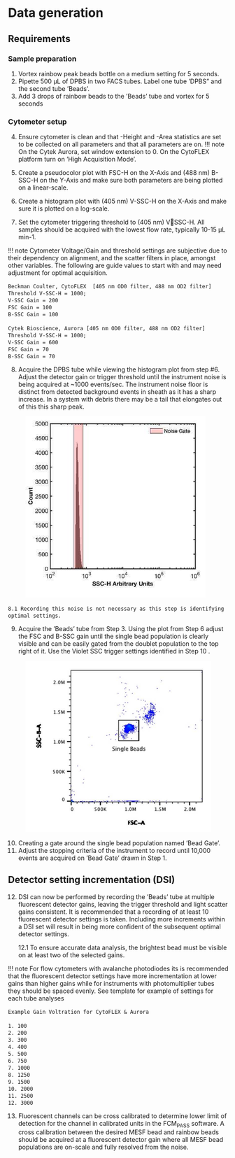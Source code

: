 # Data generation

## Requirements

### Sample preparation

1. Vortex rainbow peak beads bottle on a medium setting for 5 seconds.&#x20;
2. Pipette 500 µL of DPBS in two FACS tubes. Label one tube ’DPBS” and the second tube ’Beads’.&#x20;
3. Add 3 drops of rainbow beads to the ’Beads’ tube and vortex for 5 seconds

### Cytometer setup

4. Ensure cytometer is clean and that -Height and -Area statistics are set to be collected on all parameters and that all parameters are on.&#x20;
!!! note
     On the Cytek Aurora, set window extension to 0. On the CytoFLEX platform turn on ’High Acquisition Mode’.&#x20;

5. Create a pseudocolor plot with FSC-H on the X-Axis and (488 nm) B-SSC-H on the Y-Axis and make sure both parameters are being plotted on a linear-scale.&#x20;
6. Create a histogram plot with (405 nm) V-SSC-H on the X-Axis and make sure it is plotted on a log-scale.&#x20;
7. Set the cytometer triggering threshold to (405 nm) VSSC-H. All samples should be acquired with the lowest flow rate, typically 10-15 µL min-1.&#x20;

!!! note
    Cytometer Voltage/Gain and threshold settings are subjective due to their dependency on alignment, and the scatter filters in place, amongst other variables. The following are guide values to start with and may need adjustment for optimal acquisition.

    Beckman Coulter, CytoFLEX  [405 nm OD0 filter, 488 nm OD2 filter]
    Threshold V-SSC-H = 1000; 
    V-SSC Gain = 200
    FSC Gain = 100
    B-SSC Gain = 100

    Cytek Bioscience, Aurora [405 nm OD0 filter, 488 nm OD2 filter]
    Threshold V-SSC-H = 1000; 
    V-SSC Gain = 600
    FSC Gain = 70
    B-SSC Gain = 70

8. Acquire the DPBS tube while viewing the histogram plot from step #6. Adjust the detector gain or trigger threshold until the instrument noise is being acquired at ~1000 events/sec. The instrument noise floor is distinct from detected background events in sheath as it has a sharp increase. In a system with debris there may be a tail that elongates out of this this sharp peak. 

<figure><img src="../../../assets/optimization-fluorescence-noise-trigger.jpg" alt=""><figcaption></figcaption></figure>

    8.1 Recording this noise is not necessary as this step is identifying optimal settings.

9. Acquire the ’Beads’ tube from Step 3. Using the plot from Step 6 adjust the FSC and B-SSC gain until the single bead population is clearly visible and can be easily gated from the doublet population to the top right of it. Use the Violet SSC trigger settings identified in Step 10 .&#x20;

<figure><img src="../../../assets/optimization-fluorescence-singlets.jpg" alt=""><figcaption></figcaption></figure>


10. Creating a gate around the single bead population named ’Bead Gate’.&#x20;
11. Adjust the stopping criteria of the instrument to record until 10,000 events are acquired on ’Bead Gate’ drawn in Step 1.

## Detector setting incrementation (DSI)

12. DSI can now be performed by recording the ’Beads’ tube at multiple fluorescent detector gains, leaving the trigger threshold and light scatter gains consistent. It is recommended that a recording of at least 10 fluorescent detector settings is taken. Including more increments within a DSI set will result in being more confident of the subsequent optimal detector settings.&#x20;

    12.1 To ensure accurate data analysis, the brightest bead must be visible on at least two of the selected gains.

!!! note
    For flow cytometers with avalanche photodiodes its is recommended that the fluorescent detector settings have more incrementation at lower gains than higher gains while for instruments with photomultiplier tubes they should be spaced evenly. See template for example of settings for each tube analyses

    Example Gain Voltration for CytoFLEX & Aurora

    1. 100
    2. 200
    3. 300
    4. 400
    5. 500
    6. 750
    7. 1000
    8. 1250
    9. 1500
    10. 2000
    11. 2500
    12. 3000

13. Fluorescent channels can be cross calibrated to determine lower limit of detection for the channel in calibrated units in the FCM<sub>PASS</sub> software. A cross calibration between the desired MESF bead and rainbow beads should be acquired at a fluorescent detector gain where all MESF bead populations are on-scale and fully resolved from the noise.

